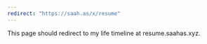 ```yaml
---
redirect: "https://saah.as/x/resume"
---
```

This page should redirect to my life timeline at resume.saahas.xyz.